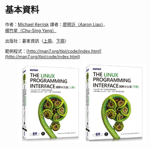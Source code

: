 # 基本資料

作者：[Michael Kerrisk](https://man7.org/) 譯者：[廖明沂（Aaron Liao）](https://applezulab.netdpi.net/)、[楊竹星（Chu-Sing Yang）](https://www.ee.ncku.edu.tw/teacher/index2.php?teacher_id=42)

出版社：碁峯資訊（[上冊](http://books.gotop.com.tw/v_AXP015800)、[下冊](http://books.gotop.com.tw/v_AXP015900)）

範例程式：[http://man7.org/tlpi/code/index.html](http://man7.org/tlpi/code/index.html)



<figure><img src=".gitbook/assets/EmbeddedImage.png" alt=""><figcaption></figcaption></figure>
